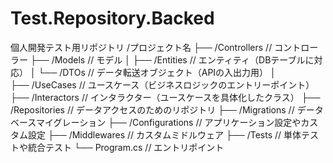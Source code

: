 # Test.Repository.Backed
個人開発テスト用リポジトリ
/プロジェクト名
├── /Controllers          // コントローラー
├── /Models               // モデル
│   ├── /Entities         // エンティティ（DBテーブルに対応）
│   └── /DTOs             // データ転送オブジェクト（APIの入出力用）
│   
├── /UseCases             // ユースケース（ビジネスロジックのエントリーポイント）
├── /Interactors          // インタラクター（ユースケースを具体化したクラス）
├── /Repositories         // データアクセスのためのリポジトリ
├── /Migrations           // データベースマイグレーション
├── /Configurations       // アプリケーション設定やカスタム設定
├── /Middlewares          // カスタムミドルウェア
├── /Tests                // 単体テストや統合テスト
└── Program.cs            // エントリポイント

